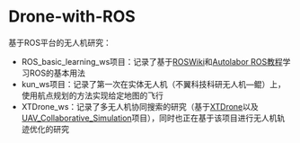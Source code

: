 # Drone-with-ROS
基于ROS平台的无人机研究：

- ROS_basic_learning_ws项目：记录了基于[ROSWiki](https://wiki.ros.org/)和[Autolabor ROS教程](http://www.autolabor.com.cn/book/ROSTutorials/chapter1/11-rosjian-jie-yu-an-zhuang.html)学习ROS的基本用法
- kun_ws项目：记录了第一次在实体无人机（不翼科技科研无人机—鲲）上，使用航点规划的方法实现给定地图的飞行
- XTDrone_ws：记录了多无人机协同搜索的研究（基于[XTDrone](https://gitee.com/robin_shaun/XTDrone/tree/master)以及[UAV_Collaborative_Simulation](https://gitcode.net/qq_44715174/uav_collaborative_simulation)项目），同时也正在基于该项目进行无人机轨迹优化的研究

